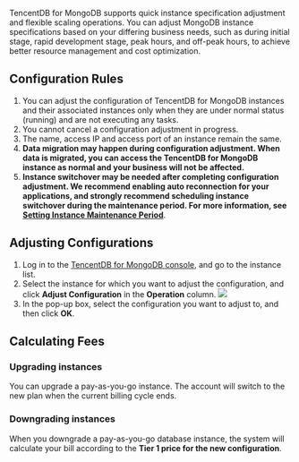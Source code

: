TencentDB for MongoDB supports quick instance specification adjustment and flexible scaling operations. You can adjust MongoDB instance specifications based on your differing business needs, such as during initial stage, rapid development stage, peak hours, and off-peak hours, to achieve better resource management and cost optimization.

<span id="guize"></span>

## Configuration Rules
1. You can adjust the configuration of TencentDB for MongoDB instances and their associated instances only when they are under normal status (running) and are not executing any tasks.
2. You cannot cancel a configuration adjustment in progress.
3. The name, access IP and access port of an instance remain the same.
4. **Data migration may happen during configuration adjustment. When data is migrated, you can access the TencentDB for MongoDB instance as normal and your business will not be affected.**
5. **Instance switchover may be needed after completing configuration adjustment. We recommend enabling auto reconnection for your applications, and strongly recommend scheduling instance switchover during the maintenance period. For more information, see [Setting Instance Maintenance Period](https://cloud.tencent.com/document/product/240/19910)**.

## Adjusting Configurations

1. Log in to the [TencentDB for MongoDB console](https://console.cloud.tencent.com/mongodb/), and go to the instance list.
2. Select the instance for which you want to adjust the configuration, and click **Adjust Configuration** in the **Operation** column.
   ![](https://main.qcloudimg.com/raw/6cb8aa962340d52960f73c10cd98b61d.png)
3. In the pop-up box, select the configuration you want to adjust to, and then click **OK**.

## Calculating Fees

### Upgrading instances
You can upgrade a pay-as-you-go instance. The account will switch to the new plan when the current billing cycle ends.
### Downgrading instances
When you downgrade a pay-as-you-go database instance, the system will calculate your bill according to the **Tier 1 price for the new configuration**.
